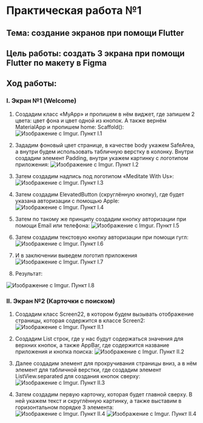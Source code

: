# Практическая работа №1

## Тема: создание экранов при помощи Flutter

## Цель работы: создать 3 экрана при помощи Flutter по макету в Figma 

## Ход работы: 

### I.  Экран №1 (Welcome)
1.	Создадим класс «MyApp» и пропишем в нём виджет, где запишем 2 цвета: цвет фона и цвет одной из кнопок. А также вернём MaterialApp и пропишем home: Scaffold():
![Изображение с Imgur. Пункт I.1](https://i.imgur.com/sFPM1NT.png)

2.	Зададим фоновый цвет странице, в качестве body укажем SafeArea, а внутри будем использовать табличную верстку в колонку. Внутри создадим элемент Padding, внутри укажем картинку с логотипом приложения:
![Изображение с Imgur. Пункт I.2](https://i.imgur.com/VitB2jP.png)

3.	Затем создадим надпись под логотипом «Meditate With Us»:
![Изображение с Imgur. Пункт I.3](https://i.imgur.com/HalWqKx.png)

4.	Затем создадим ElevatedButton (скруглённую кнопку), где будет указана авторизации с помощью Apple:
![Изображение с Imgur. Пункт I.4](https://i.imgur.com/TEzwY9y.png)

5.	Затем по такому же принципу создадим кнопку авторизации при помощи Email или телефона:
![Изображение с Imgur. Пункт I.5](https://i.imgur.com/3nq4lUn.png)

6.	Затем создадим текстовую кнопку авторизации при помощи гугл:
![Изображение с Imgur. Пункт I.6](https://i.imgur.com/CzKOrmN.png)

7.	И в заключении выведем логотип приложения
![Изображение с Imgur. Пункт I.7](https://i.imgur.com/pAOX5xJ.png)

8.	Результат:

![Изображение с Imgur. Пункт I.8](https://i.imgur.com/zBGPhi8.png)

### II.  Экран №2 (Карточки с поиском)
1.	Создадим класс Screen22, в котором будем вызывать отображение страницы, которая содержится в классе Screen2:
![Изображение с Imgur. Пункт II.1](https://i.imgur.com/sZqaZUi.png)

2.	Создадим List строк, где у нас будут содержаться значения для верхних кнопок, а также AppBar, где содержится название приложения и кнопка поиска:
![Изображение с Imgur. Пункт II.2](https://i.imgur.com/vsiD02Y.png)

3.	Далее создадим элемент для прокручивания страницы вниз, а в нём элемент для табличной верстки, где создадим элемент ListView.separated для создания кнопок сверху:
![Изображение с Imgur. Пункт II.3](https://i.imgur.com/w71a1Ex.png)

4.	Затем создадим первую карточку, которая будет главной сверху. В ней укажем текст и скруглённую картинку, а также выставим в горизонтальном порядке 3 элемента:
![Изображение с Imgur. Пункт II.4](https://i.imgur.com/F2MW98o.png)
![Изображение с Imgur. Пункт II.4](https://i.imgur.com/AKJODKc.png)

